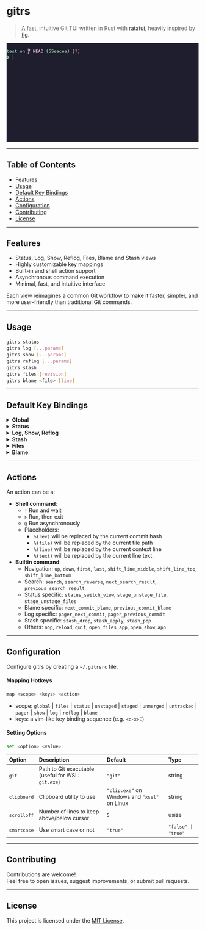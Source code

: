 # gitrs

> A fast, intuitive Git TUI written in Rust with [ratatui](https://github.com/ratatui-org/ratatui), heavily inspired by [tig](https://github.com/jonas/tig).

![demo](https://github.com/qleveque/gitrs/blob/main/resources/demo.gif?raw=true)

---

## Table of Contents

- [Features](#features)
- [Usage](#usage)
- [Default Key Bindings](#default-key-bindings)
- [Actions](#actions)
- [Configuration](#configuration)
- [Contributing](#contributing)
- [License](#license)

---

## Features

- Status, Log, Show, Reflog, Files, Blame and Stash views
- Highly customizable key mappings
- Built-in and shell action support
- Asynchronous command execution
- Minimal, fast, and intuitive interface

Each view reimagines a common Git workflow to make it faster, simpler, and more user-friendly than traditional Git commands.

---

## Usage

```bash
gitrs status
gitrs log [...params]
gitrs show [...params]
gitrs reflog [...params]
gitrs stash
gitrs files [revision]
gitrs blame <file> [line]
```

---

## Default Key Bindings

<details>
<summary><strong>Global</strong></summary>

| Key | Action |
|:---|:---|
| <kbd>k</kbd> / <kbd>↑</kbd> | Go up |
| <kbd>j</kbd> / <kbd>↓</kbd> | Go down |
| <kbd>g</kbd><kbd>g</kbd> / <kbd>Home</kbd> | Go to first item |
| <kbd>G</kbd> / <kbd>End</kbd> | Go to last item |
| <kbd>Ctrl+u</kbd> / <kbd>PageUp</kbd> | Half-page up |
| <kbd>Ctrl+d</kbd> / <kbd>PageDown</kbd> | Half-page down |
| <kbd>r</kbd> | Reload |
| <kbd>q</kbd> / <kbd>Esc</kbd> | Quit |
| <kbd>/</kbd> / <kbd>Ctrl+f</kbd> | Search forward |
| <kbd>?</kbd> | Search backward |
| <kbd>n</kbd> | Next search result |
| <kbd>N</kbd> | Previous search result |
| <kbd>z</kbd><kbd>z</kbd> | Center current line |
| <kbd>z</kbd><kbd>t</kbd> | Move current line to top |
| <kbd>z</kbd><kbd>b</kbd> | Move current line to bottom |
| <kbd>y</kbd><kbd>c</kbd> | Copy current commit hash to clipboard |
| <kbd>y</kbd><kbd>f</kbd> | Copy current filename to clipboard |
| <kbd>y</kbd><kbd>y</kbd> | Copy current text line to clipboard |
| <kbd>:</kbd> | Type and run an [action](#actions) |

</details>
<details>
<summary><strong>Status</strong></summary>

| Key | Action |
|:---|:---|
| <kbd>Enter</kbd> | Open `git difftool` |
| <kbd>t</kbd> / <kbd>Space</kbd> | Stage/unstage selected file |
| <kbd>T</kbd> | Stage/unstage all files |
| <kbd>Tab</kbd> | Switch between columns |
| <kbd>J</kbd> | Focus staged files |
| <kbd>K</kbd> | Focus unstaged/untracked files |
| <kbd>!</kbd><kbd>c</kbd> | `git commit` |
| <kbd>!</kbd><kbd>a</kbd> | `git commit --amend` |
| <kbd>!</kbd><kbd>n</kbd> | `git commit --amend --no-edit` |
| <kbd>!</kbd><kbd>p</kbd> | `git push` |
| <kbd>!</kbd><kbd>P</kbd> | `git push --force` |
| <kbd>!</kbd><kbd>r</kbd> | Restore modified files or remove untracked files |

</details>
<details>
<summary><strong>Log, Show, Reflog</strong></summary>

| Key | Action |
|:---|:---|
| <kbd>Enter</kbd> | Open Files view |
| <kbd>s</kbd> | Open Show view |
| <kbd>c</kbd> | Next commit |
| <kbd>C</kbd> | Previous commit |
| <kbd>d</kbd> | Open current patch with `git difftool` |

</details>
<details>
<summary><strong>Stash</strong></summary>

| Key | Action |
|:---|:---|
| <kbd>Enter</kbd> | Open Files view |
| <kbd>s</kbd> | Open Show view |
| <kbd>!</kbd><kbd>a</kbd> | `git stash apply` |
| <kbd>!</kbd><kbd>p</kbd> | `git stash pop` |
| <kbd>!</kbd><kbd>d</kbd> | `git stash drop` |

</details>
<details>
<summary><strong>Files</strong></summary>

| Key | Action |
|:---|:---|
| <kbd>Enter</kbd> | Open `git difftool` |

</details>
<details>
<summary><strong>Blame</strong></summary>

| Key | Action |
|:---|:---|
| <kbd>Enter</kbd> | Open Files view |
| <kbd>s</kbd> | Open Show view |
| <kbd>h</kbd> / <kbd>←</kbd> | Go to parent blame |
| <kbd>l</kbd> / <kbd>→</kbd> | Return to previous blame |

</details>

---

## Actions

An action can be a:

- **Shell command**:
    * `!` Run and wait
    * `>` Run, then exit
    * `@` Run asynchronously
    * Placeholders:
        * `%(rev)` will be replaced by the current commit hash
        * `%(file)` will be replaced by the current file path
        * `%(line)` will be replaced by the current context line
        * `%(text)` will be replaced by the current line text
- **Builtin command**:
    - Navigation: `up`, `down`, `first`, `last`, `shift_line_middle`, `shift_line_top`, `shift_line_bottom`
    - Search: `search`, `search_reverse`, `next_search_result`, `previous_search_result`
    - Status specific: `status_switch_view`, `stage_unstage_file`, `stage_unstage_files`
    - Blame specific: `next_commit_blame`, `previous_commit_blame`
    - Log specific: `pager_next_commit`, `pager_previous_commit`
    - Stash specific: `stash_drop`, `stash_apply`, `stash_pop`
    - Others: `nop`, `reload`, `quit`, `open_files_app`, `open_show_app`

---

## Configuration

Configure gitrs by creating a `~/.gitrsrc` file.

#### Mapping Hotkeys

```bash
map <scope> <keys> <action>
```
* scope: `global` | `files` | `status` | `unstaged` | `staged` | `unmerged` | `untracked` | `pager` | `show` | `log` | `reflog` | `blame`
* keys: a vim-like key binding sequence (e.g. `<c-x>E`)

#### Setting Options

```bash
set <option> <value>
```
| Option | Description | Default | Type |
|:---|:---|:---|:---|
| `git` | Path to Git executable (useful for WSL: `git.exe`) | `"git"` | string |
| `clipboard` | Clipboard utility to use | `"clip.exe"` on Windows and `"xsel"` on Linux | string |
| `scrolloff` | Number of lines to keep above/below cursor | `5` | usize |
| `smartcase` | Use smart case or not | `"true"` | `"false" \| "true"` |

---

## Contributing

Contributions are welcome!  
Feel free to open issues, suggest improvements, or submit pull requests.

---

## License

This project is licensed under the [MIT License](LICENSE).
